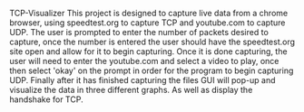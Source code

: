 TCP-Visualizer 
This project is designed to capture live data from a chrome browser, using speedtest.org to capture TCP and youtube.com to capture UDP. 
The user is prompted to enter the number of packets desired to capture, once the number is entered the user should have the speedtest.org site open and allow for it to begin capturing.
Once it is done capturing, the user will need to enter the youtube.com and select a video to play, once then select 'okay' on the prompt in order for the program to begin capturing UDP. 
Finally after it has finished capturing the files GUI will pop-up and visualize the data in three different graphs. 
As well as display the handshake for TCP.
